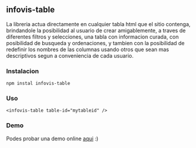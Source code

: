 ## infovis-table

La libreria actua directamente en cualquier tabla html que el sitio contenga, brindandole la posibilidad al usuario de crear amigablemente, a traves de diferentes filtros y selecciones, una tabla con informacion curada, con posibilidad de busqueda y ordenaciones, y tambien con la posibilidad de redefinir los nombres de las columnas usando otros que sean mas descriptivos segun a conveniencia de cada usuario.

### Instalacion

`npm instal infovis-table`

### Uso

`<infovis-table table-id="mytableid" />`

### Demo

Podes probar una demo online [aqui](https://optimistic-roentgen-99a869.netlify.com/) :)